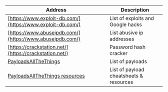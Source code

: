 
| __Address__ | __Description__ |
| --- | --- |
| [https://www.exploit-db.com/](https://www.exploit-db.com/) | List of exploits and Google hacks |
| [https://www.abuseipdb.com/](https://www.abuseipdb.com/) | List abusive ip addresses |
| [https://crackstation.net/](https://crackstation.net/) | Password hash cracker |
| [PayloadsAllTheThings](https://github.com/swisskyrepo/PayloadsAllTheThings) | List of payloads |
| [PayloadsAllTheThings resources](https://github.com/swisskyrepo/PayloadsAllTheThings/tree/master/Methodology%20and%20Resources) | List of payload cheatsheets & resources |
